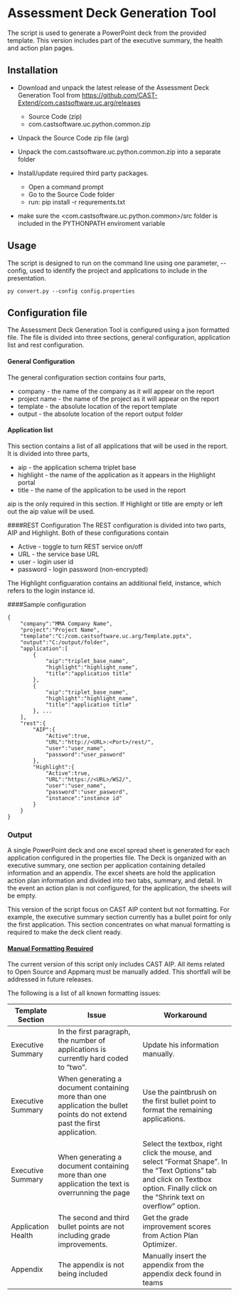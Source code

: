 # Assessment Deck Generation Tool
The script is used to generate a PowerPoint deck from the provided template. This version includes part of the executive summary, the health and action plan pages.  

## Installation
* Download and unpack the latest release of the Assessment Deck  Generation Tool from https://github.com/CAST-Extend/com.castsoftware.uc.arg/releases
   * Source Code (zip) 
   * com.castsoftware.uc.python.common.zip 

* Unpack the Source Code zip file (arg)
* Unpack the com.castsoftware.uc.python.common.zip into a separate folder
* Install/update required third party packages. 
    * Open a command prompt
    * Go to the Source Code folder 
    * run: pip install -r requrements.txt
* make sure the <com.castsoftware.uc.python.common>/src folder is included in the PYTHONPATH enviroment variable

## Usage
The script is designed to run on the command line using one parameter, --config, used to identify the project and applications to include in the presentation.

    py convert.py --config config.properties 

## Configuration file
The Assessment Deck Generation Tool is configured using a json formatted file.  The file is divided into three sections, general configuration, application list and rest configuration.  
#### General Configuration
The general configuration section contains four parts,  
* company - the name of the company as it will appear on the report
* project name - the name of the project as it will appear on the report
* template - the absolute location of the report template
* output - the absolute location of the report output folder

#### Application list
This section contains a list of all applications that will be used in the report.  It is divided into three parts,  
* aip - the application schema triplet base
* highlight - the name of the application as it appears in the Highlight portal
* title - the name of the application to be used in the report

aip is the only required in this section.  If Highlight or title are empty or left out the aip value will be used.

####REST Configuration
The REST configuration is divided into two parts, AIP and Highlight.  Both of these configurations contain 
* Active - toggle to turn REST service on/off
* URL - the service base URL 
* user - login user id
* password - login password (non-encrypted)

The Highlight configuaration contains an additional field, instance, which refers to the login instance id.

####Sample configuration

    {
        "company":"MMA Company Name",
        "project":"Project Name",
        "template":"C:/com.castsoftware.uc.arg/Template.pptx",
        "output":"C:/output/folder",
        "application":[
            {
                "aip":"triplet_base_name",
                "highlight":"highlight_name",
                "title":"application title"
            },
            {
                "aip":"triplet_base_name",
                "highlight":"highlight_name",
                "title":"application title"
            }, ...
        ],
        "rest":{
            "AIP":{
                "Active":true,
                "URL":"http://<URL>:<Port>/rest/",
                "user":"user_name",
                "password":"user_pasword"
            },
            "Highlight":{
                "Active":true,
                "URL":"https://<URL>/WS2/",
                "user":"user_name",
                "password":"user_pasword",
                "instance":"instance id"
            }
        }
    }


### Output
A single PowerPoint deck and one excel spread sheet is generated for each application configured in the properties file. The Deck is organized with an executive summary, one section per application containing detailed information and an appendix.  The excel sheets are hold the application action plan information and divided into two tabs, summary, and detail.  In the event an action plan is not configured, for the application, the sheets will be empty.    

This version of the script focus on CAST AIP content but not formatting.  For example, the executive summary section currently has a bullet point for only the first application.  This section concentrates on what manual formatting is required to make the deck client ready.  

#### <ins>Manual Formatting Required</ins>
The current version of this script only includes CAST AIP.  All items related to Open Source and Appmarq must be manually added.  This shortfall will be addressed in future releases. 

The following is a list of all known formatting issues:  

| Template Section | Issue | Workaround |
| -----------------| ----- | ---------- |
| Executive Summary | In the first paragraph, the number of applications is currently hard coded to “two”.  | Update his information manually. |
| Executive Summary | When generating a document containing more than one application the bullet points do not extend past the first application. | Use the paintbrush on the first bullet point to format the remaining applications. |
| Executive Summary | When generating a document containing more than one application the text is overrunning the page  | Select the textbox, right click the mouse, and select “Format Shape”.  In the “Text Options” tab and click on Textbox option.  Finally click on the “Shrink text on overflow” option. |
| Application Health | The second and third bullet points are not including grade improvements.  | Get the grade improvement scores from Action Plan Optimizer.  |
| Appendix | The appendix is not being included  | Manually insert the appendix from the appendix deck found in teams |


